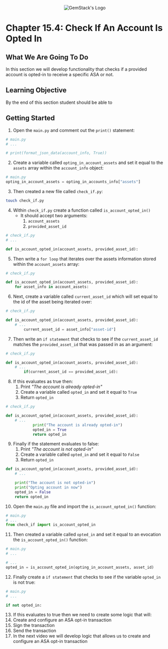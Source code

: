 <p align="center">
  <img
  src="https://camo.githubusercontent.com/e4ac909b3da508a9e5f8f5276359dd0d8a484a30dc58daf2b29755d87aa09b57/68747470733a2f2f67656d737461636b2e696f2f7374617469632f31626135356364376237663639393165633965646262386331343332323533342f30656261302f6c6f676f5f7072696d6172795f737461636b65642e61766966"
  alt="GemStack's Logo"
  />
</p>

# Chapter 15.4: Check If An Account Is Opted In

## What We Are Going To Do

In this section we will develop functionality that checks if a provided account is opted-in to receive a specific ASA or not.

## Learning Objective

By the end of this section student should be able to

## Getting Started
1. Open the `main.py` and comment out the `print()` statement:
```python
# main.py
# ...

# print(format_json_data(account_info, True))
```
2. Create a variable called `opting_in_account_assets` and set it equal to the `assets` array within the `account_info` object:
```python
# main.py
opting_in_account_assets = opting_in_accounts_info["assets"]
```
3. Then created a new file called `check_if.py`:
```sh
touch check_if.py
```
4. Within `check_if.py` create a function called `is_account_opted_in()`
   * It should accept two arguments:
     1. `account_assets`
     2. `provided_asset_id`
```python
# check_if.py
# ...

def is_account_opted_in(account_assets, provided_asset_id):
```
5. Then write a `for loop` that iterates over the assets information stored within the `account_assets` array:
```python
# check_if.py

def is_account_opted_in(account_assets, provided_asset_id):
    for asset_info in account_assets:
```
6. Next, create a variable called `current_asset_id` which will set equal to the id of the asset being iterated over:
```python
# check_if.py

def is_account_opted_in(account_assets, provided_asset_id):
    # ...
        current_asset_id = asset_info["asset-id"]

```
7. Then write an `if statement` that checks to see if the `current_asset_id` matches the `provided_asset_id` that was passed in as an argument:
```python
# check_if.py

def is_account_opted_in(account_assets, provided_asset_id):
    # ...
        if(current_asset_id == provided_asset_id):

```
8. If this evaluates as true then:
   1.  Print _"The account is already opted-in"_
   2.  Create a variable called `opted_in` and set it equal to `True`
   3.  Return `opted_in`
```python
# check_if.py

def is_account_opted_in(account_assets, provided_asset_id):
    # ...
            print("The account is already opted-in")
            opted_in = True
            return opted_in
```
9. Finally if the statement evaluates to false:
   1.  Print _"The account is not opted-in"_
   2.  Create a variable called `opted_in` and set it equal to `False`
   3.  Return `opted_in`
```python
def is_account_opted_in(account_assets, provided_asset_id):
    # ...

    print("The account is not opted-in")
    print("Opting account in now")
    opted_in = False
    return opted_in

```
10. Open the `main.py` file and import the `is_account_opted_in()` function:
```python
# main.py
# ...
from check_if import is_account_opted_in
```
11. Then created a variable called `opted_in` and set it equal to an evocation the `is_account_opted_in()` function:
```python
# main.py
# ...

# ...
opted_in = is_account_opted_in(opting_in_account_assets, asset_id)
```
12. Finally create a `if statement` that checks to see if the variable `opted_in` is not true:
```python
# main.py
# ...

if not opted_in:
```
13. If this evaluates to true then we need to create some logic that will:
   1. Create and configure an ASA opt-in transaction
   2. Sign the transaction
   3. Send the transaction
14. In the next video we will develop logic that allows us to create and configure an ASA opt-in transaction